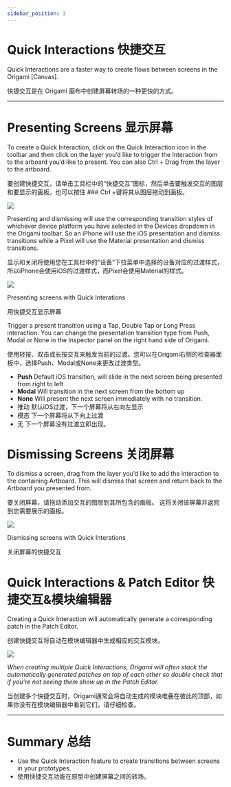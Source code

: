 ```yaml
---
sidebar_position: 3
---
```


# Quick Interactions 快捷交互

Quick Interactions are a faster way to create flows between screens in the Origami [Canvas].

快捷交互是在 Origami 画布中创建屏幕转场的一种更快的方式。

------

# Presenting Screens 显示屏幕

To create a Quick Interaction, click on the Quick Interaction icon in the toolbar and then click on the layer you’d like to trigger the Interaction from to the arboard you’d like to present. You can also Ctrl + Drag from the layer to the artboard.

要创建快捷交互，请单击工具栏中的“快捷交互”图标，然后单击要触发交互的图层和要显示的画板。也可以按住 ### Ctrl +键将其从图层拖动到画板。

![](https://origami.design/public/images/documentation/quick_interaction_icon.png)

Presenting and dismissing will use the corresponding transition styles of whichever device platform you have selected in the Devices dropdown in the Origami toolbar. So an iPhone will use the iOS presentation and dismiss transitions while a Pixel will use the Material presentation and dismiss transitions.

显示和关闭将使用您在工具栏中的“设备”下拉菜单中选择的设备对应的过渡样式，所以iPhone会使用iOS的过渡样式，而Pixel会使用Material的样式。

![](https://origami.design/public/images/documentation/quick_interactions_present@2x.png)

Presenting screens with Quick Interations

用快捷交互显示屏幕

Trigger a present transition using a Tap, Double Tap or Long Press interaction. You can change the presentation transition type from Push, Modal or None in the Inspector panel on the right hand side of Origami.

使用轻按、双击或长按交互来触发当前的过渡。您可以在Origami右侧的检查器面板中，选择Push、Modal或None来更改过渡类型。

- **Push** Default iOS transition, will slide in the next screen being presented from right to left
- **Modal** Will transition in the next screen from the bottom up
- **None** Will present the next screen immediately with no transition.
- 推动 默认iOS过渡，下一个屏幕将从右向左显示
- 模态 下一个屏幕将从下向上过渡
- 无 下一个屏幕没有过渡立即出现。

# Dismissing Screens 关闭屏幕

To dismiss a screen, drag from the layer you’d like to add the interaction to the containing Artboard. This will dismiss that screen and return back to the Artboard you presented from.

要关闭屏幕，请拖动添加交互的图层到其所包含的画板。 这将关闭该屏幕并返回到您需要展示的画板。

![](https://origami.design/public/images/documentation/quick_interactions_dismiss@2x.png)

Dismissing screens with Quick Interations

关闭屏幕的快捷交互

# Quick Interactions & Patch Editor 快捷交互&模块编辑器

Creating a Quick Interaction will automatically generate a corresponding patch in the Patch Editor.

创建快捷交互将自动在模块编辑器中生成相应的交互模块。

![](https://s3.us-west-2.amazonaws.com/secure.notion-static.com/42a347b9-7ef9-42c5-810d-535c73d33a4c/Untitled.png?X-Amz-Algorithm=AWS4-HMAC-SHA256&X-Amz-Content-Sha256=UNSIGNED-PAYLOAD&X-Amz-Credential=AKIAT73L2G45EIPT3X45%2F20220602%2Fus-west-2%2Fs3%2Faws4_request&X-Amz-Date=20220602T161057Z&X-Amz-Expires=86400&X-Amz-Signature=e8b45cafb507dfd24d98d6fa24f1fc6a170792837a61d6809773b52252321cb5&X-Amz-SignedHeaders=host&response-content-disposition=filename%20%3D%22Untitled.png%22&x-id=GetObject)

*When creating multiple Quick Interactions, Origami will often stack the automatically generated patches on top of each other so double check that if you’re not seeing them show up in the Patch Editor.*

当创建多个快捷交互时，Origami通常会将自动生成的模块堆叠在彼此的顶部，如果你没有在模块编辑器中看到它们，请仔细检查。

------

# Summary 总结

- Use the Quick Interaction feature to create transitions between screens in your prototypes.
- 使用快捷交互功能在原型中创建屏幕之间的转场。
